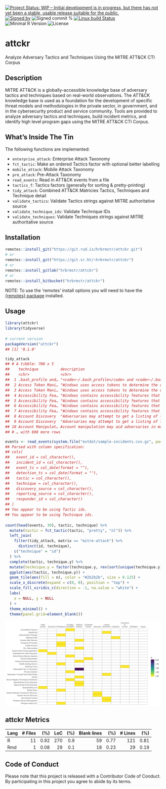 
[![Project Status: WIP – Initial development is in progress, but there
has not yet been a stable, usable release suitable for the
public.](https://www.repostatus.org/badges/latest/wip.svg)](https://www.repostatus.org/#wip)
[![Signed
by](https://img.shields.io/badge/Keybase-Verified-brightgreen.svg)](https://keybase.io/hrbrmstr)
![Signed commit
%](https://img.shields.io/badge/Signed_Commits-100%25-lightgrey.svg)
[![Linux build
Status](https://travis-ci.org/hrbrmstr/attckr.svg?branch=master)](https://travis-ci.org/hrbrmstr/attckr)  
![Minimal R
Version](https://img.shields.io/badge/R%3E%3D-3.2.0-blue.svg)
![License](https://img.shields.io/badge/License-Apache-blue.svg)

# attckr

Analyze Adversary Tactics and Techniques Using the MITRE ATT\&CK CTI
Corpus

## Description

MITRE ATT\&CK is a globally-accessible knowledge base of adversary
tactics and techniques based on real-world observations. The ATT\&CK
knowledge base is used as a foundation for the development of specific
threat models and methodologies in the private sector, in government,
and in the cybersecurity product and service community. Tools are
provided to analyze adversary tactics and techniques, build incident
metrics, and identify high level program gaps using the MITRE ATT\&CK
CTI Corpus.

## What’s Inside The Tin

The following functions are implemented:

  - `enterprise_attack`: Enterprise Attack Taxonomy
  - `fct_tactic`: Make an ordered Tactics factor with optional better
    labelling
  - `mobile_attack`: Mobile Attack Taxonomy
  - `pre_attack`: Pre-Attack Taxonomy
  - `read_events`: Read in ATT\&CK events from a file
  - `tactics_f`: Tactics factors (generally for sorting &
    pretty-printing)
  - `tidy_attack`: Combined ATT\&CK Matricies Tactics, Techniques and
    Technique detail
  - `validate_tactics`: Validate Tactics strings against MITRE
    authoritative source
  - `validate_technique_ids`: Validate Technique IDs
  - `validate_techniques`: Validate Techniques strings against MITRE
    authoritative source

## Installation

``` r
remotes::install_git("https://git.rud.is/hrbrmstr/attckr.git")
# or
remotes::install_git("https://git.sr.ht/~hrbrmstr/attckr")
# or
remotes::install_gitlab("hrbrmstr/attckr")
# or
remotes::install_bitbucket("hrbrmstr/attckr")
```

NOTE: To use the ‘remotes’ install options you will need to have the
[{remotes} package](https://github.com/r-lib/remotes) installed.

## Usage

``` r
library(attckr)
library(tidyverse)

# current version
packageVersion("attckr")
## [1] '0.1.0'
```

``` r
tidy_attack
## # A tibble: 708 x 5
##    technique          description                                                        id      tactic        matrix   
##    <chr>              <chr>                                                              <chr>   <chr>         <chr>    
##  1 .bash_profile and… "<code>~/.bash_profile</code> and <code>~/.bashrc</code> are exec… T1156   persistence   mitre-at…
##  2 Access Token Mani… "Windows uses access tokens to determine the ownership of a runni… T1134   defense-evas… mitre-at…
##  3 Access Token Mani… "Windows uses access tokens to determine the ownership of a runni… T1134   privilege-es… mitre-at…
##  4 Accessibility Fea… "Windows contains accessibility features that may be launched wit… T1015   persistence   mitre-at…
##  5 Accessibility Fea… "Windows contains accessibility features that may be launched wit… T1015   privilege-es… mitre-at…
##  6 Accessibility Fea… "Windows contains accessibility features that may be launched wit… CAPEC-… persistence   mitre-at…
##  7 Accessibility Fea… "Windows contains accessibility features that may be launched wit… CAPEC-… privilege-es… mitre-at…
##  8 Account Discovery  "Adversaries may attempt to get a listing of local system or doma… T1087   discovery     mitre-at…
##  9 Account Discovery  "Adversaries may attempt to get a listing of local system or doma… CAPEC-… discovery     mitre-at…
## 10 Account Manipulat… Account manipulation may aid adversaries in maintaining access to… T1098   credential-a… mitre-at…
## # … with 698 more rows
```

``` r
events <- read_events(system.file("extdat/sample-incidents.csv.gz", package = "attckr"))
## Parsed with column specification:
## cols(
##   event_id = col_character(),
##   incident_id = col_character(),
##   event_ts = col_date(format = ""),
##   detection_ts = col_date(format = ""),
##   tactic = col_character(),
##   technique = col_character(),
##   discovery_source = col_character(),
##   reporting_source = col_character(),
##   responder_id = col_character()
## )
## You appear to be using Tactic ids.
## You appear to be using Techinque ids.

count(head(events, 30), tactic, technique) %>%
  mutate(tactic = fct_tactic(tactic, "pretty", "nl")) %>%
  left_join(
    filter(tidy_attack, matrix == "mitre-attack") %>%
      distinct(id, technique),
    c("technique" = "id")
  ) %>%
  complete(tactic, technique.y) %>%
  mutate(technique.y = factor(technique.y, rev(sort(unique(technique.y))))) %>%
  ggplot(aes(tactic, technique.y)) +
  geom_tile(aes(fill = n), color = "#2b2b2b", size = 0.125) +
  scale_x_discrete(expand = c(0, 0), position = "top") +
  scale_fill_viridis_c(direction = -1, na.value = "white") +
  labs(
    x = NULL, y = NULL
  ) +
  theme_minimal() +
  theme(panel.grid=element_blank())
```

<img src="man/figures/README-events-1.png" width="1056" />

## attckr Metrics

| Lang | \# Files |  (%) | LoC | (%) | Blank lines |  (%) | \# Lines |  (%) |
| :--- | -------: | ---: | --: | --: | ----------: | ---: | -------: | ---: |
| R    |       11 | 0.92 | 270 | 0.9 |          59 | 0.77 |      121 | 0.81 |
| Rmd  |        1 | 0.08 |  29 | 0.1 |          18 | 0.23 |       29 | 0.19 |

## Code of Conduct

Please note that this project is released with a Contributor Code of
Conduct. By participating in this project you agree to abide by its
terms.
